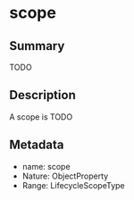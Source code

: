 <!-- Automatically generated by spec-parser v2.0.0 on 2024-01-08T22:20:56.273795+00:00 -->
<!-- SPDX-License-Identifier: Community-Spec-1.0 -->

# scope

## Summary

TODO


## Description

A scope is TODO


## Metadata

- name: scope
- Nature: ObjectProperty
- Range: LifecycleScopeType




